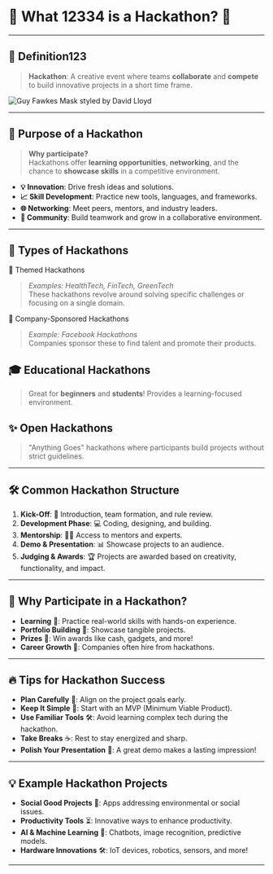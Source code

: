 # 🎉 **What 12334 is a Hackathon?** 🚀

---

## 📖 **Definition123**

> **Hackathon**: A creative event where teams **collaborate** and **compete** to build innovative projects in a short time frame.

![Guy Fawkes Mask styled by David Lloyd](https://upload.wikimedia.org/wikipedia/commons/7/78/Maska_e_Gaj_Foksit%2C_e_stiluar_nga_David_Lloyd.png)

---

## 🎯 **Purpose of a Hackathon**

> **Why participate?**  
> Hackathons offer **learning opportunities**, **networking**, and the chance to **showcase skills** in a competitive environment.

- **💡 Innovation**: Drive fresh ideas and solutions.
- **📈 Skill Development**: Practice new tools, languages, and frameworks.
- **🌐 Networking**: Meet peers, mentors, and industry leaders.
- **🤝 Community**: Build teamwork and grow in a collaborative environment.

---

## 🎨 **Types of Hackathons**

 🎨 Themed Hackathons
> *Examples: HealthTech, FinTech, GreenTech*  
> These hackathons revolve around solving specific challenges or focusing on a single domain.



🏢 Company-Sponsored Hackathons
> *Example: Facebook Hackathons*  
> Companies sponsor these to find talent and promote their products.

## 🎓 Educational Hackathons
> Great for **beginners** and **students**! Provides a learning-focused environment.

## ✨ Open Hackathons
> "Anything Goes" hackathons where participants build projects without strict guidelines.

---

## 🛠️ **Common Hackathon Structure**

1. **Kick-Off**: 📢 Introduction, team formation, and rule review.
2. **Development Phase**: 💻 Coding, designing, and building.
3. **Mentorship**: 🧑‍🏫 Access to mentors and experts.
4. **Demo & Presentation**: 📊 Showcase projects to an audience.
5. **Judging & Awards**: 🏆 Projects are awarded based on creativity, functionality, and impact.


---

## 🎉 **Why Participate in a Hackathon?**

- **Learning** 🧠: Practice real-world skills with hands-on experience.
- **Portfolio Building** 💼: Showcase tangible projects.
- **Prizes** 🏅: Win awards like cash, gadgets, and more!
- **Career Growth** 🚀: Companies often hire from hackathons.

---

## 🔥 **Tips for Hackathon Success**

- **Plan Carefully** 📝: Align on the project goals early.
- **Keep It Simple** 🚀: Start with an MVP (Minimum Viable Product).
- **Use Familiar Tools** 🛠️: Avoid learning complex tech during the hackathon.
- **Take Breaks** ☕: Rest to stay energized and sharp.
- **Polish Your Presentation** 🎤: A great demo makes a lasting impression!

---

## 💡 **Example Hackathon Projects**

- **Social Good Projects** 🌱: Apps addressing environmental or social issues.
- **Productivity Tools** ⏳: Innovative ways to enhance productivity.
- **AI & Machine Learning** 🤖: Chatbots, image recognition, predictive models.
- **Hardware Innovations** 🛠️: IoT devices, robotics, sensors, and more!
---